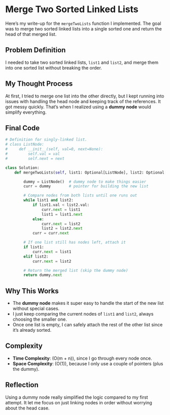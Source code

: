 # Merge Two Sorted Linked Lists

Here’s my write-up for the `mergeTwoLists` function I implemented. The goal was to merge two sorted linked lists into a single sorted one and return the head of that merged list.

## Problem Definition
I needed to take two sorted linked lists, `list1` and `list2`, and merge them into one sorted list without breaking the order.

## My Thought Process
At first, I tried to merge one list into the other directly, but I kept running into issues with handling the head node and keeping track of the references. It got messy quickly. That’s when I realized using a **dummy node** would simplify everything.

## Final Code
```python
# Definition for singly-linked list.
# class ListNode:
#     def __init__(self, val=0, next=None):
#         self.val = val
#         self.next = next

class Solution:
    def mergeTwoLists(self, list1: Optional[ListNode], list2: Optional[ListNode]) -> Optional[ListNode]:

        dummy = ListNode()  # dummy node to make things easier
        curr = dummy        # pointer for building the new list

        # Compare nodes from both lists until one runs out
        while list1 and list2:
            if list1.val < list2.val:
                curr.next = list1
                list1 = list1.next
            else:
                curr.next = list2
                list2 = list2.next
            curr = curr.next

        # If one list still has nodes left, attach it
        if list1:
            curr.next = list1
        elif list2:
            curr.next = list2

        # Return the merged list (skip the dummy node)
        return dummy.next
```

## Why This Works
- The **dummy node** makes it super easy to handle the start of the new list without special cases.
- I just keep comparing the current nodes of `list1` and `list2`, always choosing the smaller one.
- Once one list is empty, I can safely attach the rest of the other list since it’s already sorted.

## Complexity
- **Time Complexity**: \(O(m + n)\), since I go through every node once.
- **Space Complexity**: \(O(1)\), because I only use a couple of pointers (plus the dummy).

## Reflection
Using a dummy node really simplified the logic compared to my first attempt. It let me focus on just linking nodes in order without worrying about the head case.

